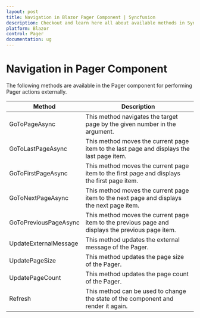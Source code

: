 ```yaml
---
layout: post
title: Navigation in Blazor Pager Component | Syncfusion
description: Checkout and learn here all about available methods in Syncfusion Blazor Pager component and much more.
platform: Blazor
control: Pager
documentation: ug
---
```


# Navigation in Pager Component

The following methods are available in the Pager component for performing Pager actions externally.

|   Method    |   Description                            |
|----------------------| -----------------------------------------|
|     GoToPageAsync       |   This method navigates the target page by the given number in the argument.|
|     GoToLastPageAsync     |    This method moves the current page item to the last page and displays the last page item.           |
|     GoToFirstPageAsync             |    This method moves the current page item to the first page and displays the first page item.           |
|     GoToNextPageAsync           |    This method moves the current page item to the next page and displays the next page item. |
|     GoToPreviousPageAsync           |    This method moves the current page item to the previous page and displays the previous page item. |
|     UpdateExternalMessage           |    This method updates the external message of the Pager. |
|     UpdatePageSize           |    This method updates the page size of the Pager. |
|     UpdatePageCount           |    This method updates the page count of the Pager. |
|      Refresh           |    This method can be used to change the state of the component and render it again. |